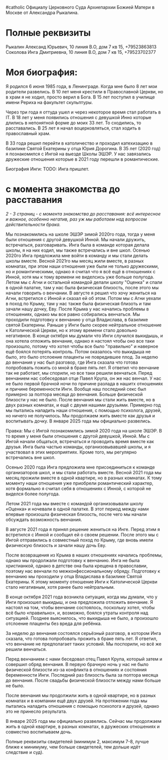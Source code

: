 #catholic
Официалу Церковного Суда Архиепархии Божией Матери в
Москве от Александра Рыкалина.

# Полные реквизиты
Рыкалин Александ Юрьевич, 10 линия В.О, дом 7 кв 15, +79523863813
Соколова Инга Дмитриевна, 10 линия В.О, дом 7 кв 15, +79523702377

# Моя биография:
Я родился 6 июня 1985 года, в Ленинграде. Когда мне было 8 лет мои родители развелись. В 10 лет меня крестили в Православной Церкви, но в храм я не ходил, просто верил в Бога. В 15 лет поступил в училище имени Рериха на факультет скульптуры. 

Через три года я оттуда ушел и через некоторое время стал работать в IT. В 18 лет у меня появились отношения с девушкой Инно которые длились в непонятной форме до моих 33 лет. То сходились, то расставались. В 25 лет я начал воцерковляться, стал ходить в православный храм. 

В 33 года решил перейти в католичество и проходил катехизацию в базилике Святой Екатерины у отца Юрия Дорогина. В 35 лет (2020 год) я познакомился с Ингой на выезде Школы ЭШЭР. У нас завязались дружеские отношения которые в 2021 году перешли в романтические.

Биография Инги:
TODO: Инга пришлет.

# с момента знакомства до расставания
*2 - 3 страниц - с момента знакомства до расставания: всё интересное и важное, особенно негатив, раз уж мы работаем над*
*вопросом действительности брака.* 

Мы познакомились на школе ЭШЭР зимой 2020го года, тогда у меня были отношения с другой девушкой Инной. Мы начали дружить, встречаться, разговаривать. Инга была в команде которая делала школы, я на них ездил, мы также встречались и вне школ. Осенью 2020го Инга предложила мне войти в команду и мы стали делать школы вместе. Весной 2021го мы месяц жили вместе, в разных комнатах, при этом наши отношения уже были не только дружескими, но и романтическими, однако я считал что я всё ещё в отношениях с Инной, хотя мы к тому времени не виделсись уже больше полугода. Летом мы с Агни и остальной командой делали школу "Оценка" и спали в одной палатке, там у нас была физическая близость, после этого мы начали говорить о венчании. В августе я решил что хочу жениться на Агни, встретился с Инной и сказал ей об этом. Потом мы с Агни уехали в поход по Крыму, там у нас также была физическая близоть и там зачали нашу дочку, Еву. После Крыма у нас начались проблемы в отношениях, однако мы все равно собирались венчаться. Мы проходили подготовку к венчанию у отца Владислава, в базилике святой Екатерины. Раньше у Инги было скорее нейтральное отношение к Католической Церкви, но к этому времени стало довольно негативное. В конце октября мы думали что Инги случился выкидышь, и она хотела отложить венчание, однако я настоял чтобы оно все таки произошло, потому что хотел чтобы все было "правильно" и наверное ещё боялся потерять контроль. Потом оказалось что выкидыша не было, это было отслоение плаценты не повредившее плод. За неделю до венчания у нас был разговор, где Инга сказала что готова попробовать пожить со мной в браке пять лет. Я ответил что венчание так не работает, мы спорили, но все таки решили венчаться. Перед венчанием нас собеседовал отце Павел Крупа, он же нас венчал. У нас не было первой брачной ночи по причине разлада в нашитх отношениях и причине беременности Инги. Вообще наш последний секс был примерно за полтора месяца до венчания. Больше физической близости у нас не было. После венчания мы стали жить вместе, но в двух разных комнатах, и ещё с двумя нашими друзьями. Примерно год мы пытались наладить наши отношения, с помощью психолога, друзей, но ничего не получилось. Мы продолжаем жить вместе как друзья и воспитывать дочку. В январе 2025 года мы официально развелись.


Правка:
Мы с Ингой познакомились зимой 2020 года на школе ЭШЭР. В то время у меня были отношения с другой девушкой, Инной. Мы с Ингой начали общаться, встречаться и проводить время вместе как друзья. Инга была частью команды, организовывавшей школы, и я участвовал в этих мероприятиях. Кроме того, мы регулярно встречались вне школ.

Осенью 2020 года Инга предложила мне присоединиться к команде организаторов школ, и мы стали работать вместе. Весной 2021 года мы месяц прожили вместе в одной квартире, но в разных комнатах. К тому моменту наши отношения уже приобрели романтический характер, хотя формально я считал себя в отношениях с Инной, с которой не виделся более полугода.

Летом 2021 года мы вместе с командой организовывали школу «Оценка» и ночевали в одной палатке. В этот период между нами впервые произошла физическая близость, после чего мы начали обсуждать возможность венчания. 

В августе 2021 года я принял решение жениться на Инге. Перед этим я встретился с Инной и сообщил ей о своем решении. После этого мы с Ингой отправились в совместный поход по Крыму, где вновь имели физическую близость и зачали нашу дочь Еву.

После возвращения из Крыма в наших отношениях начались проблемы, однако мы продолжали подготовку к венчанию. Инга не была  христианкой, однако в детстве она была крещена в православии, поэтому нас венчали по межконфессиональному обряду. Подготовку к венчанию мы проходили у отца Владислава в базилике Святой Екатерины. К этому моменту отношение Инги к Католической Церкви стало негативным, хотя ранее было нейтральным.

В конце октября 2021 года возникла ситуация, когда мы думали, что у Инги произошел выкидыш, и она предложила отложить венчание. Я настоял на том, чтобы венчание состоялось, поскольку хотел, чтобы всё было «правильно», и, возможно, боялся утраты контроля над ситуацией. Позднее выяснилось, что выкидыша не было, а произошло отслоение плаценты без вреда для ребёнка.

За неделю до венчания состоялся серьёзный разговор, в котором Инга сказала, что готова попробовать прожить в браке пять лет. Я ответил, что венчание не предполагает таких условий. Мы поспорили, но всё же решили венчаться.

Перед венчанием с нами беседовал отец Павел Крупа, который затем и совершил обряд венчания. В первую брачную ночь у нас не было физической близости из-за конфликта в отношениях и состояния беременности Инги. Последний раз близость была за полтора месяца до венчания. После свадьбы физической близости между нами больше не было.

После венчания мы продолжили жить в одной квартире, но в разных комнатах и в компании ещё двух друзей. На протяжении года мы пытались наладить отношения с помощью психолога и друзей, однако это не принесло результата.

В январе 2025 года мы официально развелись. Сейчас мы продолжаем жить в одной квартире, в разных комнатах, в дружеских отношениях и совместно воспитываем дочь.


Полные реквизиты свидетелей (минимум 2, максимум 7-8,
лучше ближе к минимуму, чем больше свидетелей, тем дольше идёт следствие и суд).